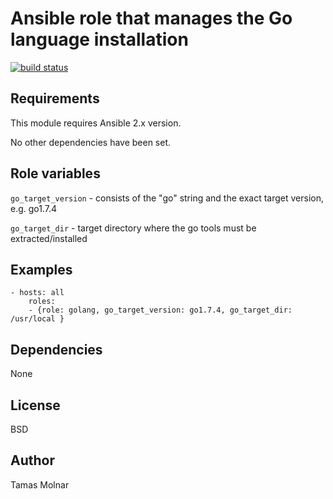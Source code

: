 # Ansible role that manages the Go language installation

[![build status](https://gitlab.com/stiron/ansible-golang/badges/master/build.svg)](https://gitlab.com/stiron/ansible-golang/commits/master)

## Requirements

This module requires Ansible 2.x version.

No other dependencies have been set.

## Role variables

`go_target_version` - consists of the "go" string and the exact target version, e.g. go1.7.4

`go_target_dir` - target directory where the go tools must be extracted/installed

## Examples

	- hosts: all
		roles:
		- {role: golang, go_target_version: go1.7.4, go_target_dir: /usr/local }

## Dependencies

None

## License

BSD

## Author

Tamas Molnar
